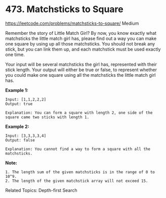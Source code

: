 # 473. Matchsticks to Square
<https://leetcode.com/problems/matchsticks-to-square/>
Medium

Remember the story of Little Match Girl? By now, you know exactly what matchsticks the little match girl has, please find out a way you can make one square by using up all those matchsticks. You should not break any stick, but you can link them up, and each matchstick must be used exactly one time.

Your input will be several matchsticks the girl has, represented with their stick length. Your output will either be true or false, to represent whether you could make one square using all the matchsticks the little match girl has.

**Example 1:**

    Input: [1,1,2,2,2]
    Output: true

    Explanation: You can form a square with length 2, one side of the square came two sticks with length 1.

**Example 2:**

    Input: [3,3,3,3,4]
    Output: false

    Explanation: You cannot find a way to form a square with all the matchsticks.

**Note:**

    1. The length sum of the given matchsticks is in the range of 0 to 10^9.
    2. The length of the given matchstick array will not exceed 15.

Related Topics: Depth-first Search